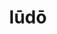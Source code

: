 ---
title: lūdō
meaning: to play
ch: five
pos: verb
secondppstem: lud
infend: ere
conjugation: third
---